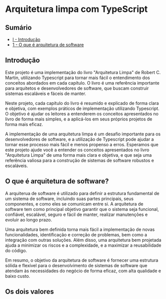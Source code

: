 # Arquitetura limpa com TypeScript

## Sumário
- [I - Introdução](#introdução)
- [1 - O que é arquitetura de software](#oqueearquiteturadesoftware)


## Introdução

Este projeto é uma implementação do livro "Arquitetura Limpa" de Robert C. Martin, utilizando Typescript para tornar mais fácil o entendimento dos conceitos abordados em cada capítulo. O livro é uma referência importante para arquitetos e desenvolvedores de software, que buscam construir sistemas escaláveis e fáceis de manter.

Neste projeto, cada capítulo do livro é resumido e explicado de forma clara e objetiva, com exemplos práticos de implementação utilizando Typescript. O objetivo é ajudar os leitores a entenderem os conceitos apresentados no livro de forma mais simples, e a aplicá-los em seus próprios projetos de forma mais eficaz.

A implementação de uma arquitetura limpa é um desafio importante para os desenvolvedores de software, e a utilização de Typescript pode ajudar a tornar esse processo mais fácil e menos propenso a erros. Esperamos que este projeto ajude você a entender os conceitos apresentados no livro "Arquitetura Limpa" de uma forma mais clara e objetiva, e que seja uma referência valiosa para a construção de sistemas de software robustos e escaláveis.


## O que é arquitetura de software?

A arquiterua de software é utilizado para definir a estrutura fundamental de um sistema de software, incluindo suas partes principais, seus componentes, e como eles se comunicam entre si. A arquitetura de software tem como principal objetivo garantir que o sistema seja funcional, confiável, escalável, seguro e fácil de manter, realizar manutenções e evoluir ao longo prazo.

Uma arquitetura bem definida torna mais fácil a implementação de novas funcionalidades, identificação e correção de problemas, bem como a integração com outras soluções. Além disso, uma arquitetura bem projetada ajuda a minimizar os riscos e a complexidade, e a maximizar a reusabilidade do código.

Em resumo, o objetivo da arquitetura de software é fornecer uma estrutura sólida e flexível para o desenvolvimento de sistemas de software que atendam às necessidades do negócio de forma eficaz, com alta qualidade e baixo custo.


## Os dois valores